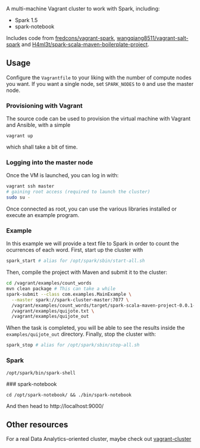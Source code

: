A multi-machine Vagrant cluster to work with Spark, including:
- Spark 1.5
- spark-notebook

Includes code from [fredcons/vagrant-spark](https://github.com/fredcons/vagrant-spark), [wangqiang8511/vagrant-salt-spark](https://github.com/wangqiang8511/vagrant-salt-spark) and [H4ml3t/spark-scala-maven-boilerplate-project](https://github.com/H4ml3t/spark-scala-maven-boilerplate-project).

## Usage

Configure the `Vagrantfile` to your liking with the number of compute nodes you want. If you want a single node, set `SPARK_NODES` to `0` and use the master node.

### Provisioning with Vagrant

The source code can be used to provision the virtual machine with Vagrant and Ansible, with a simple

```
vagrant up
```

which shall take a bit of time.

### Logging into the master node

Once the VM is launched, you can log in with:

```sh
vagrant ssh master
# gaining root access (required to launch the cluster)
sudo su -
```

Once connected as root, you can use the various libraries installed or execute an example program.

### Example

In this example we will provide a text file to Spark in order to count the ocurrences of each word. First, start up the cluster with

```sh
spark_start # alias for /opt/spark/sbin/start-all.sh
```

Then, compile the project with Maven and submit it to the cluster:

```sh
cd /vagrant/examples/count_words
mvn clean package # This can take a while
spark-submit --class com.examples.MainExample \
  --master spark://spark-cluster-master:7077 \
  /vagrant/examples/count_words/target/spark-scala-maven-project-0.0.1-SNAPSHOT-jar-with-dependencies.jar \
  /vagrant/examples/quijote.txt \
  /vagrant/examples/quijote_out
```

When the task is completed, you will be able to see the results inside the `examples/quijote_out` directory. Finally, stop the cluster with:

```sh
spark_stop # alias for /opt/spark/sbin/stop-all.sh
```

### Spark

```
/opt/spark/bin/spark-shell
```

### spark-notebook

```
cd /opt/spark-notebook/ && ./bin/spark-notebook
```

And then head to http://localhost:9000/

## Other resources

For a real Data Analytics-oriented cluster, maybe check out [vagrant-cluster](https://github.com/irifed/vagrant-cluster)

